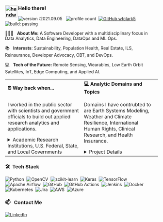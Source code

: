 ### <img alt="handwavegif" src="https://user-images.githubusercontent.com/39513876/112366216-8cfe7400-8cfe-11eb-8116-7d3dbae20e97.gif" width='40' align="left"/> Hello there!

![version :2021.09.05](https://img.shields.io/badge/version-2021.09.05-informational) &nbsp;
![profile count](https://komarev.com/ghpvc/?username=wfclark5&color=red)&nbsp;
[![GitHub wfclark5](https://img.shields.io/github/followers/wfclark5?label=follow&style=social)](https://github.com/wfclark5)&nbsp;
![build: passing](https://img.shields.io/badge/build-passing-success)



👨🏻‍💻 &nbsp; **About Me:** A Software Developer with a multidisciplinary focus in Data Analytics, Data Engineering, DataOps and ML Ops. 

📚 &nbsp; **Interests**: Sustainability, Population Health, Real Estate, ILS, Reinsurance, Developer Advocacy, OBT, and DevOps. 

💻 &nbsp; **Tech of the Future:** Remote Sensing, Wearables, Low Earth Orbit Satellites, IoT, Edge Computing, and Applied AI.

<table><tr>
    <th style="text-align:left">⏰ Way back when... &nbsp; </th>
    <th style="text-align:left">💻 Analytic Domains and Topics  &nbsp; 
</th>
  </tr>
<tr>  
<td valign="top" width="50%">

    
I worked in the public sector with scientists and government officials to build out applied research analytics and applications.

<details>
<summary>Academic Research Institutions, U.S. Federal, State, and Local Governments</summary>
    
* Academic Research Institutions: 
  * [Duke University’s School of Medicine - CABD](https://autismcenter.duke.edu/)
  * [Duke University's Pratt School of Engineering - CEE](https://cee.duke.edu/)
  * [University of Nottingham Ningbo China](https://www.nottingham.edu.cn/en/science-engineering/research-groups/geospatial-and-geo-hazards/index.aspx)
  * [NC State's - CISESS](https://ncics.org/programs/cisess/)
  
* U.S. Federal Government:
  * [USGCRP](https://www.globalchange.gov/), [NOAA](https://www.ncei.noaa.gov/), [NASA - GPM](https://gpm.nasa.gov/science/precipitation-algorithms), and [USDA - Forest Service](https://www.fs.usda.gov/r8)
  
* U.S. States and Territories Governments: 
  * States: [North Carolina](https://files.nc.gov/ncdeq/climate-change/resilience-plan/2020-Climate-Risk-Assessment-and-Resilience-Plan.pdf)
  * Territories: [Hawai‘i, American Samoa, Republic of the Marshall Islands, and Guam](https://www.regions.noaa.gov/pacific-islands/)

* Local Government: 
    * Regional Councils: 
        * [Triangle J](https://www.tjcog.org/sites/default/files/uploads/trrp_report_technicalreport_102418.pdf)
        * [Land of Sky](http://www.landofsky.org/)

    
</details>
</td><td valign="top" width="50%">

    
Domains I have contrubted to are Earth Systems Modeling, Weather and Climate Resilience, International Human Rights, Clinical Research, and Health Insurance.

<details>
<summary>Project Details</summary>
    
* Climate, Weather, and Environmental Systems:
    * [Climate Resilience and Adaptation](https://toolkit.climate.gov/)
    * [National Climate Assessment](https://nca2018.globalchange.gov/)
    * [Sea Level Inundation](https://coast.noaa.gov/digitalcoast/data/slr.html)
    * [P&C Catastrophe Modeling](http://www.atms.unca.edu/chennon/research/documents/clark_ncur_2016_preprint.pdf)
    * [Vector-Bourne Disease Forecasting](https://health2016.globalchange.gov/vectorborne-diseases)
    * [Health System Vulnerability to Climate and Weather](https://link.springer.com/article/10.1007%2Fs40572-018-0223-y)   
    * [Storm Surge Forecasting](https://www.nhc.noaa.gov/nationalsurge/)
    * [Surface Wind Analysis](https://www.rms.com/event-response/hwind)
    * [LandSat-9 Land Cover Change](https://www.usgs.gov/centers/wgsc/science/land-cover-trends?qt-science_center_objects=0#qt-science_center_objects)
    * [GOES-R Atmospheric Monitoring](https://www.goes-r.gov/)
    * [Automated Tropical Cyclone Forecasting System](https://www.nrlmry.navy.mil/atcf_web/index1.html)
    
* Human Rights Violations by Agents of State
    * [Political Terror Scale](http://www.politicalterrorscale.org/Data/Files/PTS-Codebook-V120.pdf)
   
* Geospatial Engineering and Computational Geometry
    * [Aerial LiDAR Collection](https://sdd.nc.gov/SDD/docs/LidarSummary.pdf)
    * [Indoor LiDAR Scans for 3D BIMs](https://www.fig.net/resources/proceedings/fig_proceedings/fig2019/papers/ts02f/TS02F_yang_hancock_et_al_10050.pdf)
    * [LiDAR Feature Segmentation and Extraction](https://www.esri.com/content/dam/esrisites/en-us/events/conferences/2020/developer-summit/object-extraction-from-lidar-with-dl.pdf)
  
* Broadband Internet Infrastructure:
    * [WestNGN Broadband](http://www.landofsky.org/westngnbroadband.html)

* Clinical Research:
    * [Child and Adolescent Psychiatry](https://autismcenter.duke.edu/content/research-overview)
    * [Early Intervention Programs](https://www.esdm.co/)
    * [Randomized Controlled Drug Trials](https://autismcenter.duke.edu/research/Aplus-study#:~:text=The%20Duke%20A%2B%20study%20involves%20three%20different%20projects.,the%20Early%20Start%20Denver%20Model%2C%20at%20no%20cost)
    * [Electronic Health Record (EHR) Curation](https://apporchard.epic.com/)
    * [Severe Adverse Event Tracking](https://saetrs.nida.nih.gov/view/)
    * [Stimulus to Facial Expression Tracking](https://autismcenter.duke.edu/content/sense-know-study)
    * [Clinical Measures](https://dhss.delaware.gov/dsamh/files/si2013_dsm5foraddictionsmhandcriminaljustice.pdf)

 * Health Insurance:
    * [Societal Drivers of Health](https://mediacenter.bcbsnc.com/news/news-stories/standardizing-social-determinants-of-health-data-to-provide-whole-person-care)
    * [Behavioral Health](https://medcitynews.com/2020/07/shattering-the-fourth-wall-the-shared-behavioral-health-experiences/?rf=1)
    * [Substance Abuse](https://mediacenter.bcbsnc.com/news/blue-cross-nc-awards-2-million-to-five-organizations-fighting-opioid-epidemic-in-north-carolina)
    * [Advanced Kidney Care](https://mediacenter.bcbsnc.com/news/blue-cross-nc-launches-blue-premier-advanced-kidney-care-in-collaboration-with-fresenius-medical-care-north-america-strive-health)
    * [Value Based Care](https://www.bluecrossnc.com/provider-news/blue-cross-nc%E2%80%99s-blue-premier-program-saves-197-million-2020-health-care-costs-expands)
    * [COVID-19 Reporting](https://www.bizjournals.com/triangle/news/2020/04/24/blue-cross-nc-estimates-590m-impact-from.html)
    * [Care Management Efficiacy](https://mediacenter.bcbsnc.com/news/news-stories/how-primary-care-practices-are-dealing-with-a-financial-crisis-and-getting-support)
    * [Commercial, Medicare, and Medicaid Lines of Business](https://www.bls.gov/ncs/ebs/sp/healthterms.pdf)
 </details> 
   
</td></tr></table>

### 🛠 &nbsp;Tech Stack

![Python](https://img.shields.io/badge/python-3670A0?style=for-the-badge&logo=python&logoColor=ffdd54)&nbsp;
![OpenCV](https://img.shields.io/badge/opencv-%23white.svg?style=for-the-badge&logo=opencv&logoColor=white)&nbsp;
![scikit-learn](https://img.shields.io/badge/scikit--learn-%23F7931E.svg?style=for-the-badge&logo=scikit-learn&logoColor=white)&nbsp;
![Keras](https://img.shields.io/badge/Keras-%23D00000.svg?style=for-the-badge&logo=Keras&logoColor=white)&nbsp;
![TensorFlow](https://img.shields.io/badge/TensorFlow-%23FF6F00.svg?style=for-the-badge&logo=TensorFlow&logoColor=white)&nbsp;
![Apache Airflow](https://img.shields.io/badge/Apache%20Airflow-017CEE?style=for-the-badge&logo=Apache%20Airflow&logoColor=white)&nbsp;
![GitHub](https://img.shields.io/badge/github-%23121011.svg?style=for-the-badge&logo=github&logoColor=white)&nbsp;
![GitHub Actions](https://img.shields.io/badge/githubactions-%232671E5.svg?style=for-the-badge&logo=githubactions&logoColor=white)&nbsp;
![Jenkins](https://img.shields.io/badge/jenkins-%232C5263.svg?style=for-the-badge&logo=jenkins&logoColor=white)&nbsp;
![Docker](https://img.shields.io/badge/docker-%230db7ed.svg?style=for-the-badge&logo=docker&logoColor=white)&nbsp;
![Kubernetes](https://img.shields.io/badge/kubernetes-%23326ce5.svg?style=for-the-badge&logo=kubernetes&logoColor=white)&nbsp;
![Jira](https://img.shields.io/badge/jira-%230A0FFF.svg?style=for-the-badge&logo=jira&logoColor=white)&nbsp;
![AWS](https://img.shields.io/badge/AWS-%23FF9900.svg?style=for-the-badge&logo=amazon-aws&logoColor=white)&nbsp;
![Azure](https://img.shields.io/badge/azure-%230072C6.svg?style=for-the-badge&logo=azure-devops&logoColor=white)&nbsp;

### 📫 &nbsp; Contact Me

<a href="https://www.linkedin.com/in/william-clark-5b621313a/"><img alt="LinkedIn" src="https://img.shields.io/badge/linkedin%20-%230077B5.svg?&style=flat&logo=linkedin&logoColor=white"/></a> &nbsp;


